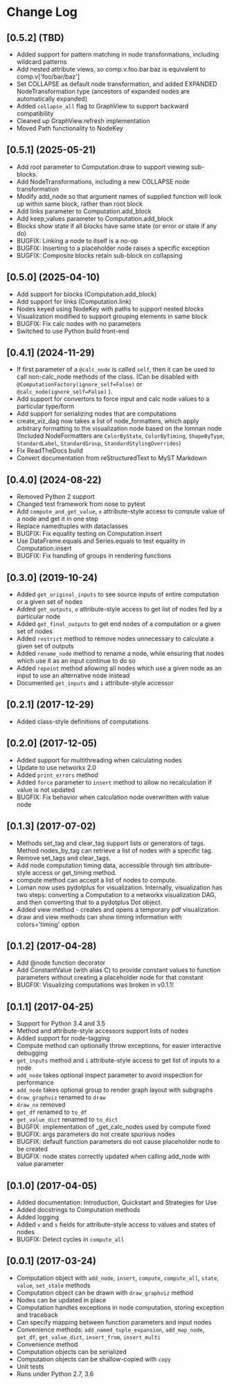 # Change Log

## [0.5.2] (TBD)

- Added support for pattern matching in node transformations, including wildcard patterns
- Add nested attribute views, so comp.v.foo.bar.baz is equivalent to comp.v['foo/bar/baz']
- Set COLLAPSE as default node transformation, and added EXPANDED NodeTransformation type (ancestors of expanded nodes are automatically expanded)
- Added `collapse_all` flag to GraphView to support backward compatibility
- Cleaned up GraphView.refresh implementation
- Moved Path functionality to NodeKey

## [0.5.1] (2025-05-21)

- Add root parameter to Computation.draw to support viewing sub-blocks.
- Add NodeTransformations, including a new COLLAPSE node transformation
- Modify add_node so that argument names of supplied function will look up within same block, rather than root block
- Add links parameter to Computation.add_block
- Add keep_values parameter to Computation.add_block
- Blocks show state if all blocks have same state (or error or stale if any do)
- BUGFIX: Linking a node to itself is a no-op
- BUGFIX: Inserting to a placeholder node raises a specific exception
- BUGFIX: Composite blocks retain sub-block on collapsing

## [0.5.0] (2025-04-10)

- Add support for blocks (Computation.add_block)
- Add support for links (Computation.link)
- Nodes keyed using NodeKey with paths to support nested blocks
- Visualization modified to support grouping elements in same block
- BUGFIX: Fix calc nodes with no parameters
- Switched to use Python build front-end

## [0.4.1] (2024-11-29)

- If first parameter of a `@calc_node` is called `self`, then it can be used to call non-calc_node methods of the class. (Can be disabled with `@ComputationFactory(ignore_self=False)` or `@calc_node(ignore_self=False)` ).
- Add support for convertors to force input and calc node values to a particular type/form
- Add support for serializing nodes that are computations
- create_viz_dag now takes a list of node_formatters, which apply arbitrary formatting to the visualization node based on the lomnan node (Included NodeFormatters are `ColorByState`, `ColorByTiming`, `ShapeByType`, `StandardLabel`, `StandardGroup`, `StandardStylingOverrides`)
- Fix ReadTheDocs build
- Convert documentation from reStructuredText to MyST Markdown

## [0.4.0] (2024-08-22)

- Removed Python 2 support
- Changed test framework from nose to pytest
- Add `compute_and_get_value`, `x` attribute-style access to compute value of a node and get it in one step
- Replace namedtuples with dataclasses
- BUGFIX: Fix equality testing on Computation.insert
- Use DataFrame.equals and Series.equals to test equality in Computation.insert
- BUGFIX: Fix handling of groups in rendering functions

## [0.3.0] (2019-10-24)

- Added `get_original_inputs` to see source inputs of entire computation or a given set of nodes
- Added `get_outputs`, `o` attribute-style access to get list of nodes fed by a particular node
- Added `get_final_outputs` to get end nodes of a computation or a given set of nodes
- Added `restrict` method to remove nodes unnecessary to calculate a given set of outputs
- Added `rename_node` method to rename a node, while ensuring that nodes which use it as an input continue to do so
- Added `repoint` method allowing all nodes which use a given node as an input to use an alternative node instead
- Documented `get_inputs` and `i` attribute-style accessor

## [0.2.1] (2017-12-29)

- Added class-style definitions of computations

## [0.2.0] (2017-12-05)

- Added support for multithreading when calculating nodes
- Update to use networkx 2.0
- Added `print_errors` method
- Added `force` parameter to `insert` method to allow no recalculation if value is not updated
- BUGFIX: Fix behavior when calculation node overwritten with value node

## [0.1.3] (2017-07-02)

- Methods set_tag and clear_tag support lists or generators of tags. Method nodes_by_tag can retrieve a list of nodes with a specific tag.
- Remove set_tags and clear_tags.
- Add node computation timing data, accessible through tim attribute-style access or get_timing method.
- compute method can accept a list of nodes to compute.
- Loman now uses pydotplus for visualization. Internally, visualization has two steps: converting a Computation to a networkx visualization DAG, and then converting that to a pydotplus Dot object.
- Added view method - creates and opens a temporary pdf visualization.
- draw and view methods can show timing information with colors='timing' option

## [0.1.2] (2017-04-28)

- Add @node function decorator
- Add ConstantValue (with alias C) to provide constant values to function parameters without creating a placeholder node for that constant
- BUGFIX: Visualizing computations was broken in v0.1.1!

## [0.1.1] (2017-04-25)

- Support for Python 3.4 and 3.5
- Method and attribute-style accessors support lists of nodes
- Added support for node-tagging
- Compute method can optionally throw exceptions, for easier interactive debugging
- `get_inputs` method and `i` attribute-style access to get list of inputs to a node
- `add_node` takes optional inspect parameter to avoid inspection for performance
- `add_node` takes optional group to render graph layout with subgraphs
- `draw_graphviz` renamed to `draw`
- `draw_nx` removed
- `get_df` renamed to `to_df`
- `get_value_dict` renamed to `to_dict`
- BUGFIX: implementation of \_get_calc_nodes used by compute fixed
- BUGFIX: args parameters do not create spurious nodes
- BUGFIX: default function parameters do not cause placeholder node to be created
- BUGFIX: node states correctly updated when calling add_node with value parameter

## [0.1.0] (2017-04-05)

- Added documentation: Introduction, Quickstart and Strategies for Use
- Added docstrings to Computation methods
- Added logging
- Added `v` and `s` fields for attribute-style access to values and states of nodes
- BUGFIX: Detect cycles in `compute_all`

## [0.0.1] (2017-03-24)

- Computation object with `add_node`, `insert`, `compute`, `compute_all`, `state`, `value`, `set_stale` methods
- Computation object can be drawn with `draw_graphviz` method
- Nodes can be updated in place
- Computation handles exceptions in node computation, storing exception and traceback
- Can specify mapping between function parameters and input nodes
- Convenience methods: `add_named_tuple_expansion`, `add_map_node`, `get_df`, `get_value_dict`, `insert_from`, `insert_multi`
- Convenience method
- Computation objects can be serialized
- Computation objects can be shallow-copied with `copy`
- Unit tests
- Runs under Python 2.7, 3.6
